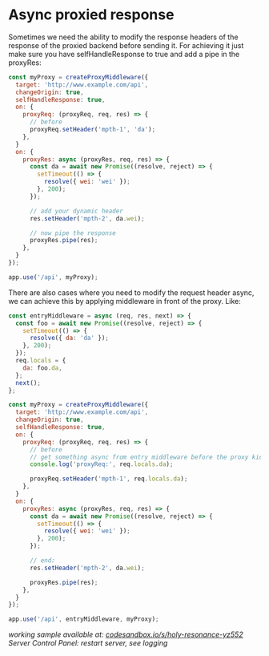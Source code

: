 # Async proxied response

Sometimes we need the ability to modify the response headers of the response of the proxied backend before sending it. For achieving it just make sure you have selfHandleResponse to true and add a pipe in the proxyRes:

```javascript
const myProxy = createProxyMiddleware({
  target: 'http://www.example.com/api',
  changeOrigin: true,
  selfHandleResponse: true,
  on: {
    proxyReq: (proxyReq, req, res) => {
      // before
      proxyReq.setHeader('mpth-1', 'da');
    },
  }
  on: {
    proxyRes: async (proxyRes, req, res) => {
      const da = await new Promise((resolve, reject) => {
        setTimeout(() => {
          resolve({ wei: 'wei' });
        }, 200);
      });

      // add your dynamic header
      res.setHeader('mpth-2', da.wei);

      // now pipe the response
      proxyRes.pipe(res);
    },
  }
});

app.use('/api', myProxy);
```

There are also cases where you need to modify the request header async, we can achieve this by applying middleware in front of the proxy. Like:

```javascript
const entryMiddleware = async (req, res, next) => {
  const foo = await new Promise((resolve, reject) => {
    setTimeout(() => {
      resolve({ da: 'da' });
    }, 200);
  });
  req.locals = {
    da: foo.da,
  };
  next();
};

const myProxy = createProxyMiddleware({
  target: 'http://www.example.com/api',
  changeOrigin: true,
  selfHandleResponse: true,
  on: {
    proxyReq: (proxyReq, req, res) => {
      // before
      // get something async from entry middleware before the proxy kicks in
      console.log('proxyReq:', req.locals.da);

      proxyReq.setHeader('mpth-1', req.locals.da);
    },
  }
  on: {
    proxyRes: async (proxyRes, req, res) => {
      const da = await new Promise((resolve, reject) => {
        setTimeout(() => {
          resolve({ wei: 'wei' });
        }, 200);
      });

      // end:
      res.setHeader('mpth-2', da.wei);

      proxyRes.pipe(res);
    },
  }
});

app.use('/api', entryMiddleware, myProxy);
```

_working sample available at: [codesandbox.io/s/holy-resonance-yz552](https://codesandbox.io/s/holy-resonance-yz552?file=/src/index.js) Server Control Panel: restart server, see logging_

